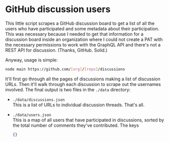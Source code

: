 # GitHub discussion users

This little script scrapes a GitHub discussion board to get a list of all the users who have participated and some metadata about their participation. This was necessary because I needed to get that information for a discussion board inside an organization where I could not create a PAT with the necessary permissions to work with the GraphQL API and there's not a REST API for discussion. (Thanks, GitHub. Solid.)

Anyway, usage is simple:

```sh
node main https://github.com/[org]/[repo]/discussions
```

It'll first go through all the pages of discussions making a list of discussion URLs. Then it'll walk through each discussion to scrape out the usernames involved. The final output is two files in the `./data` directory:

- `./data/discussions.json`  
  This is a list of URLs to individual discussion threads. That's all.
- `./data/users.json`  
  This is a map of all users that have participated in discussions, sorted by the total number of comments they've contributed. The keys

  ```json
  {}
  ```
